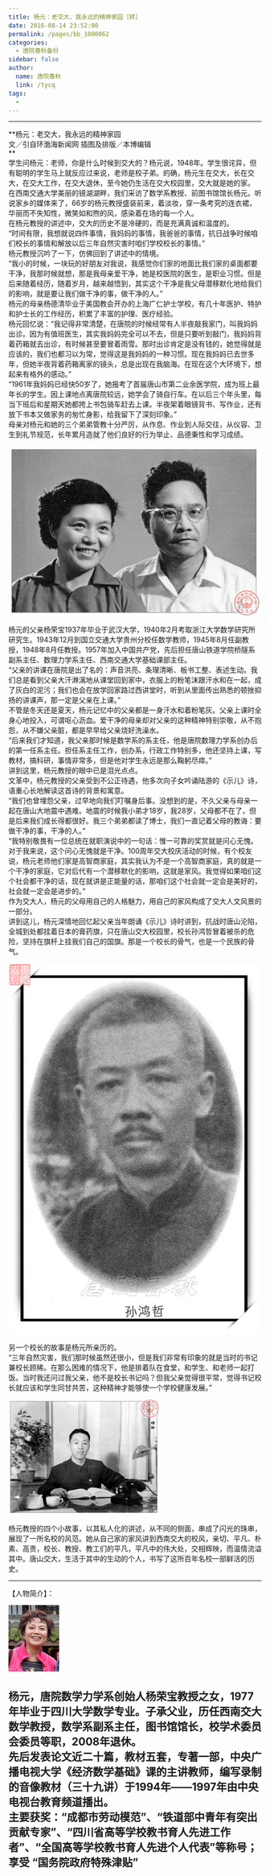 ```yaml
---
title: 杨元：老交大，我永远的精神家园［转］
date: 2016-08-14 23:52:00
permalink: /pages/bb_1000062
categories: 
  - 唐院春秋备份
sidebar: false
author: 
  name: 唐院春秋
  link: /tycq
tags: 
  - 
---
```


* * *

  
**杨元：老交大，我永远的精神家园  
文／引自环渤海新闻网 插图及排版／本博编辑  
**  
学生问杨元：老师，你是什么时候到交大的？杨元说，1948年。学生很诧异，但有聪明的学生马上就反应过来说，老师是校子弟。的确，杨元生在交大，长在交大，在交大工作，在交大退休，至今她仍生活在交大校园里，交大就是她的家。  
在西南交通大学美丽的镜湖湖畔，我们采访了数学系教授、前图书馆馆长杨元。听说家乡的媒体来了，66岁的杨元教授盛装前来，着淡妆，穿一条考究的连衣裙，华丽而不失知性，微笑如和煦的风，感染着在场的每一个人。  
在杨元教授的讲述中，交大的历史不是冷硬的，而是充满真诚和温度的。  
“时间有限，我想就说四件事情，我妈妈的事情，我爸爸的事情，抗日战争时候咱们校长的事情和解放以后三年自然灾害时咱们学校校长的事情。”  
杨元教授沉吟了一下，仿佛回到了讲述中的情境。  
“我小的时候，一块玩的好朋友对我说，我感觉你们家的地面比我们家的桌面都要干净，我那时候就想，那是我母亲爱干净，她是校医院的医生，是职业习惯。但是后来随着经历，随着岁月，越来越悟到，其实这个干净是我父母潜移默化地给我们的影响，就是要让我们做干净的事，做干净的人。”  
杨元的母亲杨德清毕业于美国教会开办的上海广仁护士学校，有几十年医护、特护和护士长的工作经历，积累了丰富的护理、医疗经验。  
杨元回忆说：“我记得非常清楚，在唐院的时候经常有人半夜敲我家门，叫我妈妈出诊。因为有值班医生，其实我妈妈完全可以不去，但是只要听到敲门，我妈妈背着药箱就去出诊，有时候甚至要冒着雨雪。那时出诊肯定是没有钱的，她觉得就是应该的，我们也都习以为常，觉得这是我妈妈的一种习惯。现在我妈妈已去世多年，但她半夜背着药箱离家的镜头，总是出现在我脑海。在现在这个大环境下，想起来有格外的感动。”  
“1961年我妈妈已经快50岁了，她报考了首届唐山市第二业余医学院，成为班上最年长的学生。因上课地点离唐院较远，她学会了骑自行车。在以后三个年头里，每当下班后和星期天她都挎上书包骑车赶去上课。半夜架着眼镜背书、写作业，还有放下书本又做家务的匆忙身影，给我留下了深刻印象。”  
母亲对杨元和她的三个弟弟管教十分严厉，从作息、作业到人际交往，从仪容、卫生到礼节规范，长年累月造就了他们良好的行为举止、品德秉性和学习成绩。  
  

![](/pic/img2.ph.126.net_Ge3Mo2hoeB9WFB130EY2aA==_6631452594770065688.jpg)

  
杨元的父亲杨荣宝1937年毕业于武汉大学，1940年2月考取浙江大学数学研究所研究生。1943年12月到国立交通大学贵州分校任数学教师，1945年8月任副教授，1948年8月任教授。1957年加入中国共产党，先后担任唐山铁道学院桥隧系副系主任、数理力学系主任、西南交通大学基础课部主任。  
“父亲的讲课在唐院是出了名的：声音洪亮、条理清晰、板书工整、表述生动。我们总是看到父亲大汗淋漓地从课堂回到家中，衣服上的粉笔沫跟汗水和在一起，成了灰白的泥污；我们也会在放学回家路过西讲堂时，听到从里面传出熟悉的顿挫抑扬的讲课声，那一定是父亲在上课。”  
不管是冬天还是夏天，杨元记忆中的父亲都是一身汗水和着粉笔灰。父亲上课时全身心地投入，可谓呕心沥血。爱干净的母亲却对父亲的这种精神特别崇敬，从不抱怨，从不嫌父亲脏，都是早早给父亲烧好洗澡水。  
“后来我们才知道，我父亲那时候是数学系的系主任，他是唐院数理力学系创办后的第一任系主任。担任系主任工作，创办系，行政工作特别多，他还坚持上课，写教材，搞科研，事情非常多，但是他对学生永远是那么鞠躬尽瘁。”  
讲到这里，杨元教授的眼中已是泪光点点。  
文革中，杨元教授的父亲受到不公正待遇，他多次向子女吟诵陆游的《示儿》诗，语重心长地解读这首诗的背景和寓意。  
“我们也曾埋怨父亲，过早地向我们叮嘱身后事。没想到的是，不久父亲与母亲一起在唐山大地震中遇难。地震的时候我小弟才18岁，我28岁，父母都不在了，但是后来我们成长得都很好。我三个弟弟都读了博士，我们一直记着父母的教诲：要做干净的事，干净的人。”  
“我特别敬畏有一位总统在就职演说中的一句话：惟一可靠的奖赏就是问心无愧。对于我来说，这个问心无愧就是干净。100周年交大校庆活动的时候，有个校友说，杨元老师他们家是高智商家庭，其实我认为不是一个高智商家庭，真的就是一个干净的家庭，它对后代有一个潜移默化的影响，这就是家风。我觉得如果咱们这个社会都干净的话，现在就讲是正能量的话，那咱们这个社会就一定会是美好的，社会就一定会是进步的。”  
作为交大人，杨元的父母用自己的人格魅力，用自己的家风构成了交大人文风景的一部分。  
讲到这儿，杨元深情地回忆起父亲当年朗诵《示儿》诗时讲到，抗战时唐山沦陷，全城到处都挂着日本的膏药旗，只在唐山交大校园里，校长孙鸿哲冒着被杀的危险，坚持在旗杆上挂我们自己的国旗。那是一个校长的骨气，也是一个民族的骨气。  

![](/pic/img2.ph.126.net_mV5gHrBVonRGlP57FbsNqg==_6631517465956099856.jpg)

  
另一个校长的故事是杨元所亲历的。  
“三年自然灾害，我们那时候虽然还很小，但是我们非常有印象的就是当时的书记兼校长顾稀。在那么困难的情况下，他是排着队在食堂，和学生、和老师一起打饭。当时我还问过我父亲，他不是校长书记吗？但我父亲觉得很平常，觉得书记校长就应该和学生同甘共苦，这种精神才能够使一个学校健康发展。”  
  

![](/pic/img2.ph.126.net_imnD9VVLe1KSYwXok0EGag==_6631471286467736582.jpg)

杨元教授的四个小故事，以其私人化的讲述，从不同的侧面，串成了闪光的珠串，展现了一所名校的风范。她从自己家的家风讲到西南交大的校风，亲切、平凡、朴素、高贵，校长、教授、教工们的平凡，平凡中的伟大处，交相辉映，而温情流溢其中。唐山交大，生活于其中的生动的个人，书写了这所百年名校一部鲜活的历史。  

* * *

  
【人物简介】：  

![](/pic/img0.ph.126.net_6RalcIYlyeihprW3iN5FYQ==_6631484480607282111.jpg)

杨元，唐院数学力学系创始人杨荣宝教授之女，1977年毕业于四川大学数学专业。子承父业，历任西南交大数学教授，数学系副系主任，图书馆馆长，校学术委员会委员等职，2008年退休。  
先后发表论文近二十篇，教材五套，专著一部，中央广播电视大学《经济数学基础》课的主讲教师，编写录制的音像教材（三十九讲）于1994年――1997年由中央电视台教育频道播出。  
主要获奖：“成都市劳动模范”、“铁道部中青年有突出贡献专家”、“四川省高等学校教书育人先进工作者”、“全国高等学校教书育人先进个人代表”等称号；享受
“国务院政府特殊津贴”  
---